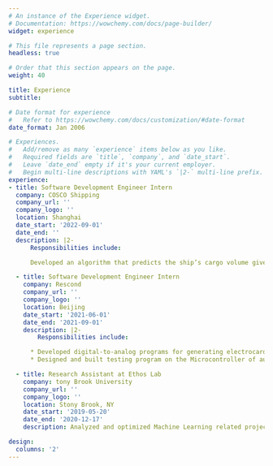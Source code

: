 ```yaml
---
# An instance of the Experience widget.
# Documentation: https://wowchemy.com/docs/page-builder/
widget: experience

# This file represents a page section.
headless: true

# Order that this section appears on the page.
weight: 40

title: Experience
subtitle:

# Date format for experience
#   Refer to https://wowchemy.com/docs/customization/#date-format
date_format: Jan 2006

# Experiences.
#   Add/remove as many `experience` items below as you like.
#   Required fields are `title`, `company`, and `date_start`.
#   Leave `date_end` empty if it's your current employer.
#   Begin multi-line descriptions with YAML's `|2-` multi-line prefix.
experience:
- title: Software Development Engineer Intern
  company: COSCO Shipping
  company_url: ''
  company_logo: ''
  location: Shanghai
  date_start: '2022-09-01'
  date_end: ''
  description: |2-
      Responsibilities include:

      Developed an algorithm that predicts the ship’s cargo volume given the Draft and the Deadweight tonnage with about 80% accuracy. Also utilized the algorithm to determine the ship’s loading status and detect the unmarked ports or Floating Storage such as FSO and FPSO.

  - title: Software Development Engineer Intern
    company: Rescond
    company_url: ''
    company_logo: ''
    location: Beijing
    date_start: '2021-06-01'
    date_end: '2021-09-01'
    description: |2-
        Responsibilities include:

      * Developed digital-to-analog programs for generating electrocardiogram at different heart conditions and helped pass more than 100 tests as well as improve the accuracy of ECG on the defibrillator.
      * Designed and built testing program on the Microcontroller of automated external defibrillator within an agile team and made the tests more specific and boosted the process two times faster.

  - title: Research Assistant at Ethos Lab
    company: tony Brook University
    company_url: ''
    company_logo: ''
    location: Stony Brook, NY
    date_start: '2019-05-20'
    date_end: '2020-12-17'
    description: Analyzed and optimized Machine Learning related projects and made improvements over 10 real-world projects with a weekly presentation in a team of four.

design:
  columns: '2'
---
```

